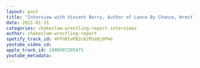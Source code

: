```yaml
---
layout: post
title: "Interview with Vincent Berry, Author of Lance By Chance, Wrestling as A Von Erich. plus Behind The Curtain news!"
date: 2021-01-31
categories: chokeslam-wrestling-report interviews
author: chokeslam-wrestling-report
spotify_track_id: 4FFhRtwPB2c62PUaBj0P4e
youtube_video_id: 
apple_track_id: 1000507205471
youtube_metadata: 
---
```

